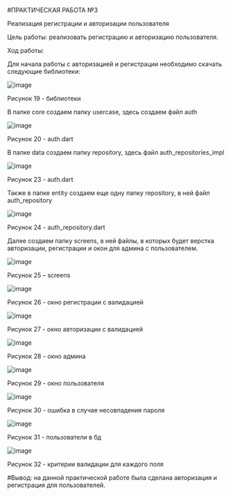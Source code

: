 #ПРАКТИЧЕСКАЯ РАБОТА №3

Реализация регистрации и авторизации пользователя

Цель работы: реализовать регистрацию и авторизацию пользователя.

Ход работы:

Для начала работы с авторизацией и регистрации необходимо скачать следующие библиотеки:


![image](https://user-images.githubusercontent.com/93879842/205504510-80216291-c946-4603-9557-841040004a4b.png)

Рисунок 19 - библиотеки

В папке core создаем папку usercase, здесь создаем файл auth


![image](https://user-images.githubusercontent.com/93879842/205504534-dd3edbb4-d327-4725-9efd-34fd993d20bc.png)


Рисунок 20 - auth.dart

В папке data создаем папку repository, здесь файл auth_repositories_impl

![image](https://user-images.githubusercontent.com/93879842/205504561-35e813ae-c006-4ffa-b676-61b08ddf24ad.png)

Рисунок 23 - auth.dart

Также в папке entity создаем еще одну папку repository, в ней файл auth_repository

![image](https://user-images.githubusercontent.com/93879842/205504638-031e65ac-d7df-4ee1-99f2-1e6c7d69221c.png)


Рисунок 24 - auth_repository.dart

Далее создаем папку screens, в ней файлы, в которых будет верстка авторизации, регистрации и окон для админа с пользователем.


![image](https://user-images.githubusercontent.com/93879842/205504657-473bc5ce-8b82-469b-89a6-c21be70d14ca.png)


Рисунок 25 – screens

![image](https://user-images.githubusercontent.com/93879842/205504677-a5896b51-ce6e-4c7c-96cb-f262ac42a385.png)


Рисунок 26 - окно регистрации с валидацией

![image](https://user-images.githubusercontent.com/93879842/205504691-111e2a1d-d047-47b7-b68b-cffcd7148981.png)


Рисунок 27 - окно авторизации с валидацией

![image](https://user-images.githubusercontent.com/93879842/205504713-9e14bd51-acfc-4db9-8b06-0c7fd51bbc88.png)

Рисунок 28 - окно админа

![image](https://user-images.githubusercontent.com/93879842/205504718-9dd3fe78-d1d2-423a-a56a-b212d568354c.png)

Рисунок 29 - окно пользователя

![image](https://user-images.githubusercontent.com/93879842/205504732-10cb1887-7890-42e9-9c68-4c8db150a3a9.png)

Рисунок 30 - ошибка в случае несовпадения пароля

![image](https://user-images.githubusercontent.com/93879842/205504746-f87f584d-c5a1-4c9f-8868-3f2be3b9710a.png)

Рисунок 31 - пользователи в бд

![image](https://user-images.githubusercontent.com/93879842/205504819-cfa55fc6-a7b6-41c6-99e3-d852699eb610.png)

Рисунок 32 - критерии валидации для каждого поля

#Вывод: на данной практической работе была сделана авторизация и регистрация для пользователей.

